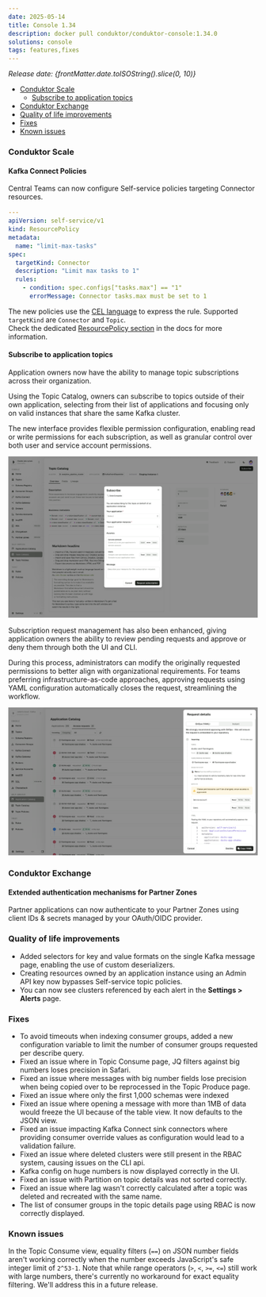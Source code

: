 ```yaml
---
date: 2025-05-14
title: Console 1.34
description: docker pull conduktor/conduktor-console:1.34.0
solutions: console
tags: features,fixes
---
```


*Release date: {frontMatter.date.toISOString().slice(0, 10)}*

- [Conduktor Scale](#conduktor-scale)
  - [Subscribe to application topics](#subscribe-to-application-topics)
- [Conduktor Exchange](#conduktor-exchange)
- [Quality of life improvements](#quality-of-life-improvements)
- [Fixes](#fixes)
- [Known issues](#known-issues)

### Conduktor Scale

#### Kafka Connect Policies
Central Teams can now configure Self-service policies targeting Connector resources.  

````yaml
---
apiVersion: self-service/v1
kind: ResourcePolicy
metadata:
  name: "limit-max-tasks"
spec:
  targetKind: Connector
  description: "Limit max tasks to 1"
  rules:
    - condition: spec.configs["tasks.max"] == "1"
      errorMessage: Connector tasks.max must be set to 1
````
The new policies use the [CEL language](https://cel.dev) to express the rule. Supported `targetKind` are `Connector` and `Topic`.  
Check the dedicated [ResourcePolicy section](https://docs.conduktor.io/platform/reference/resource-reference/self-service/#resource-policy) in the docs for more information.

#### Subscribe to application topics

Application owners now have the ability to manage topic subscriptions across their organization. 

Using the Topic Catalog, owners can subscribe to topics outside of their own application, selecting from their list of applications and focusing only on valid instances that share the same Kafka cluster. 

The new interface provides flexible permission configuration, enabling read or write permissions for each subscription, as well as granular control over both user and service account permissions.

![Topic catalog subscribe modal](/images/changelog/platform/v34/topic-catalog-subscribe.png)

Subscription request management has also been enhanced, giving application owners the ability to review pending requests and approve or deny them through both the UI and CLI. 

During this process, administrators can modify the originally requested permissions to better align with organizational requirements. For teams preferring infrastructure-as-code approaches, approving requests using YAML configuration automatically closes the request, streamlining the workflow.

![Application catalog request approval](/images/changelog/platform/v34/app-catalog-request.png)


### Conduktor Exchange

#### Extended authentication mechanisms for Partner Zones

Partner applications can now authenticate to your Partner Zones using client IDs & secrets managed by your OAuth/OIDC provider.

### Quality of life improvements

- Added selectors for key and value formats on the single Kafka message page, enabling the use of custom deserializers.
- Creating resources owned by an application instance using an Admin API key now bypasses Self-service topic policies.
- You can now see clusters referenced by each alert in the **Settings > Alerts** page.

### Fixes

- To avoid timeouts when indexing consumer groups, added a new configuration variable to limit the number of consumer groups requested per describe query.
- Fixed an issue where in Topic Consume page, JQ filters against big numbers loses precision in Safari.
- Fixed an issue where messages with big number fields lose precision when being copied over to be reprocessed in the Topic Produce page.
- Fixed an issue where only the first 1,000 schemas were indexed
- Fixed an issue where opening a message with more than 1MB of data would freeze the UI because of the table view. It now defaults to the JSON view.
- Fixed an issue impacting Kafka Connect sink connectors where providing consumer override values as configuration would lead to a validation failure.
- Fixed an issue where deleted clusters were still present in the RBAC system, causing issues on the CLI api.
- Kafka config on huge numbers is now displayed correctly in the UI.
- Fixed an issue with Partition on topic details was not sorted correctly.
- Fixed an issue where lag wasn't correctly calculated after a topic was deleted and recreated with the same name.
- The list of consumer groups in the topic details page using RBAC is now correctly displayed.

### Known issues

In the Topic Consume view, equality filters (`==`) on JSON number fields aren't working correctly when the number exceeds JavaScript's safe integer limit of `2^53-1`. Note that while range operators (`>`, `<`, `>=`, `<=`) still work with large numbers, there's currently no workaround for exact equality filtering. We'll address this in a future release.
